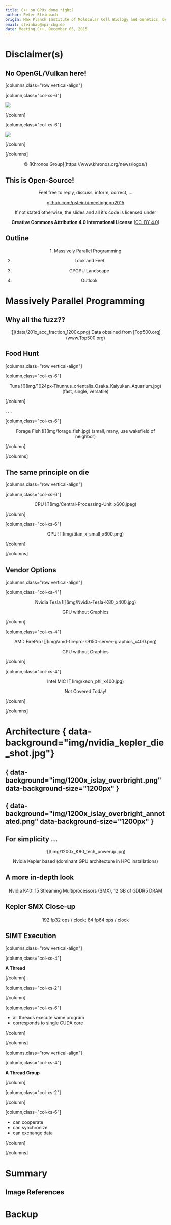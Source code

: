 ```yaml
---
title: C++ on GPUs done right?
author: Peter Steinbach
origin: Max Planck Institute of Molecular Cell Biology and Genetics, Dresden
email: steinbac@mpi-cbg.de
date: Meeting C++, December 05, 2015
---
```



# Disclaimer(s)



## No OpenGL/Vulkan here!

[columns,class="row vertical-align"]

[column,class="col-xs-6"]

![](img/OpenGL_Nov14/OpenGL_White_500px_Nov14.png)

[/column]

[column,class="col-xs-6"]

![](img/Vulkan_Mar15/Vulkan_White_500px_Mar15.png)

[/column]

[/columns]

<center>
&copy; [Khronos Group](https://www.khronos.org/news/logos/)
</center>

## This is Open-Source!

<center>
Feel free to reply, discuss, inform, correct, ...   

[github.com/psteinb/meetingcpp2015](https://github.com/psteinb/meetingcpp2015)

</center>

<center>
If not stated otherwise, the slides and all it's code is licensed under

__Creative Commons Attribution 4.0 International License__ ([CC-BY 4.0](http://creativecommons.org/licenses/by/4.0/))
</center>


## Outline

<center>
1. Massively Parallel Programming

2. Look and Feel

3. GPGPU Landscape

4. Outlook
</center>


# Massively Parallel Programming

## Why all the fuzz??

<center>
![](data/201x_acc_fraction_1200x.png)  
Data obtained from [Top500.org](www.Top500.org)
</center>

## Food Hunt

[columns,class="row vertical-align"]

[column,class="col-xs-6"]

<!-- https://commons.wikimedia.org/wiki/File:Thunnus_orientalis_(Osaka_Kaiyukan_Aquarium).jpg -->
<center>
Tuna  
![](img/1024px-Thunnus_orientalis_Osaka_Kaiyukan_Aquarium.jpg)  
(fast, single, versatile)
</center>

[/column]

. . .

[column,class="col-xs-6"]

<!-- TODO -->
<center>
Forage Fish  
![](img/forage_fish.jpg)
(small, many, use wakefield of neighbor)
</center>

[/column]

[/columns]



## The same principle on die

[columns,class="row vertical-align"]

[column,class="col-xs-6"]

<!-- TODO -->
<center>
CPU  
![](img/Central-Processing-Unit_x600.jpeg)
</center>

[/column]

[column,class="col-xs-6"]

<!-- TODO -->
<center>
GPU  
![](img/titan_x_small_x600.png)
</center>

[/column]

[/columns]


## Vendor Options

<!-- TODO: image origins -->
[columns,class="row vertical-align"]

[column,class="col-xs-4"]

<center>
Nvidia Tesla  
![](img/Nvidia-Tesla-K80_x400.jpg)

GPU without Graphics
</center>

[/column]

[column,class="col-xs-4"]

<center>
AMD FirePro  
![](img/amd-firepro-s9150-server-graphics_x400.png)

GPU without Graphics
</center>

[/column]

[column,class="col-xs-4"]

<center>
Intel MIC  
![](img/xeon_phi_x400.jpg)

Not Covered Today!
</center>

[/column]

[/columns]

<!-- http://www.theregister.co.uk/2012/05/18/inside_nvidia_kepler2_gk110_gpu_tesla/ -->
# Architecture { data-background="img/nvidia_kepler_die_shot.jpg"} 


## { data-background="img/1200x_islay_overbright.png" data-background-size="1200px" }


## { data-background="img/1200x_islay_overbright_annotated.png" data-background-size="1200px" }

## For simplicity ... 

<!-- http://www.techpowerup.com/img/14-11-17/58a.jpg -->
<center>
![](img/1200x_K80_tech_powerup.jpg)

Nvidia Kepler based
(dominant GPU architecture in HPC installations)
</center>


## A more in-depth look

<div style="text-align: center;margin-top: 4%;">
<object type="image/svg+xml" data="figures/K40.svg"
width="1400" border="0" style="background-color: #FFFFFF;">
</object>
</div>

<center>
Nvidia K40: 15 Streaming Multiprocessors (SMX), 12 GB of GDDR5 DRAM
</center>

## Kepler SMX Close-up

<div style="text-align: center;margin-top: 4%;">
<object type="image/svg+xml" data="figures/GK210_sm.svg"
width="1600" border="0" style="background-color: #FFFFFF;">
</object>
</div>

<center>
192 fp32 ops / clock; 64 fp64 ops / clock
</center>


## SIMT Execution

[columns,class="row vertical-align"]

[column,class="col-xs-4"]

**A Thread**

[/column]


[column,class="col-xs-2"]

<center>
<object type="image/svg+xml" data="figures/thread.svg"
height="200" border="0">
</object>
</center>

[/column]

[column,class="col-xs-6"]

* all threads execute same program
* corresponds to single CUDA core

[/column]

[/columns]



[columns,class="row vertical-align"]

[column,class="col-xs-4"]

**A Thread Group**

[/column]


[column,class="col-xs-2"]

<center>
<object type="image/svg+xml" data="figures/thread_block.svg"
height="200" border="0" >
</object>
</center>

[/column]

[column,class="col-xs-6"]

* can cooperate
* can synchronize
* can exchange data

[/column]



[/columns]

# Summary

## Image References






# Backup
